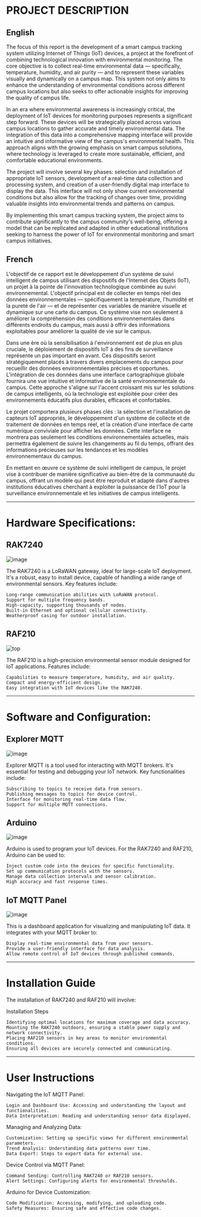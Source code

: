 # PROJECT DESCRIPTION
## English
The focus of this report is the development of a smart campus tracking system utilizing Internet of Things (IoT) devices, a project at the forefront of combining technological innovation with environmental monitoring. The core objective is to collect real-time environmental data — specifically, temperature, humidity, and air purity — and to represent these variables visually and dynamically on a campus map. This system not only aims to enhance the understanding of environmental conditions across different campus locations but also seeks to offer actionable insights for improving the quality of campus life.

In an era where environmental awareness is increasingly critical, the deployment of IoT devices for monitoring purposes represents a significant step forward. These devices will be strategically placed across various campus locations to gather accurate and timely environmental data. The integration of this data into a comprehensive mapping interface will provide an intuitive and informative view of the campus's environmental health. This approach aligns with the growing emphasis on smart campus solutions, where technology is leveraged to create more sustainable, efficient, and comfortable educational environments.

The project will involve several key phases: selection and installation of appropriate IoT sensors, development of a real-time data collection and processing system, and creation of a user-friendly digital map interface to display the data. This interface will not only show current environmental conditions but also allow for the tracking of changes over time, providing valuable insights into environmental trends and patterns on campus.

By implementing this smart campus tracking system, the project aims to contribute significantly to the campus community's well-being, offering a model that can be replicated and adapted in other educational institutions seeking to harness the power of IoT for environmental monitoring and smart campus initiatives.

## French

L'objectif de ce rapport est le développement d'un système de suivi intelligent de campus utilisant des dispositifs de l'Internet des Objets (IoT), un projet à la pointe de l'innovation technologique combinée au suivi environnemental. L'objectif principal est de collecter en temps réel des données environnementales — spécifiquement la température, l'humidité et la pureté de l'air — et de représenter ces variables de manière visuelle et dynamique sur une carte du campus. Ce système vise non seulement à améliorer la compréhension des conditions environnementales dans différents endroits du campus, mais aussi à offrir des informations exploitables pour améliorer la qualité de vie sur le campus.

Dans une ère où la sensibilisation à l'environnement est de plus en plus cruciale, le déploiement de dispositifs IoT à des fins de surveillance représente un pas important en avant. Ces dispositifs seront stratégiquement placés à travers divers emplacements du campus pour recueillir des données environnementales précises et opportunes. L'intégration de ces données dans une interface cartographique globale fournira une vue intuitive et informative de la santé environnementale du campus. Cette approche s'aligne sur l'accent croissant mis sur les solutions de campus intelligents, où la technologie est exploitée pour créer des environnements éducatifs plus durables, efficaces et confortables.

Le projet comportera plusieurs phases clés : la sélection et l'installation de capteurs IoT appropriés, le développement d'un système de collecte et de traitement de données en temps réel, et la création d'une interface de carte numérique conviviale pour afficher les données. Cette interface ne montrera pas seulement les conditions environnementales actuelles, mais permettra également de suivre les changements au fil du temps, offrant des informations précieuses sur les tendances et les modèles environnementaux du campus.

En mettant en œuvre ce système de suivi intelligent de campus, le projet vise à contribuer de manière significative au bien-être de la communauté du campus, offrant un modèle qui peut être reproduit et adapté dans d'autres institutions éducatives cherchant à exploiter la puissance de l'IoT pour la surveillance environnementale et les initiatives de campus intelligents.

--------------------------------
# Hardware Specifications: 
  ## RAK7240 
  ![image](https://github.com/vendkura/RAK7420_RF210-Project/assets/51537350/1c37815c-2adf-4bd7-8187-b8d47baa2f07)

  

The RAK7240 is a LoRaWAN gateway, ideal for large-scale IoT deployment. It's a robust, easy to install device, capable of handling a wide range of environmental sensors. Key features include:

    Long-range communication abilities with LoRaWAN protocol.
    Support for multiple frequency bands.
    High-capacity, supporting thousands of nodes.
    Built-in Ethernet and optional cellular connectivity.
    Weatherproof casing for outdoor installation.
 
  ## RAF210
![top](https://github.com/vendkura/RAK7420_RF210-Project/assets/51537350/5a1726a6-5a07-43d4-9939-83c45a2f9727)

The RAF210 is a high-precision environmental sensor module designed for IoT applications. Features include:

    Capabilities to measure temperature, humidity, and air quality.
    Compact and energy-efficient design.
    Easy integration with IoT devices like the RAK7240.

--------------------------------
# Software and Configuration: 
  ## Explorer MQTT
  ![image](https://github.com/vendkura/RAK7420_RF210-Project/assets/51537350/3cec8ae6-07bf-4c62-b81d-9ddc0f24a172)

Explorer MQTT is a tool used for interacting with MQTT brokers. It's essential for testing and debugging your IoT network. Key functionalities include:

    Subscribing to topics to receive data from sensors.
    Publishing messages to topics for device control.
    Interface for monitoring real-time data flow.
    Support for multiple MQTT connections.

  ## Arduino
  ![image](https://github.com/vendkura/RAK7420_RF210-Project/assets/51537350/e02e9966-0f7e-45fc-bb61-21d90e9768f6)

Arduino is used to program your IoT devices. For the RAK7240 and RAF210, Arduino can be used to:

    Inject custom code into the devices for specific functionality.
    Set up communication protocols with the sensors.
    Manage data collection intervals and sensor calibration.
    High accuracy and fast response times.

  ## IoT MQTT Panel
![image](https://github.com/vendkura/RAK7420_RF210-Project/assets/51537350/7ed85319-ec05-45e1-9e1f-e472c951b8ab)

This is a dashboard application for visualizing and manipulating IoT data. It integrates with your MQTT broker to:

    Display real-time environmental data from your sensors.
    Provide a user-friendly interface for data analysis.
    Allow remote control of IoT devices through published commands.
    
--------------------------------
# Installation Guide

The installation of RAK7240 and RAF210 will involve:

Installation Steps

    Identifying optimal locations for maximum coverage and data accuracy.
    Mounting the RAK7240 outdoors, ensuring a stable power supply and network connectivity.
    Placing RAF210 sensors in key areas to monitor environmental conditions.
    Ensuring all devices are securely connected and communicating.


--------------------------------
# User Instructions

Navigating the IoT MQTT Panel:

    Login and Dashboard Use: Accessing and understanding the layout and functionalities.
    Data Interpretation: Reading and understanding sensor data displayed.

Managing and Analyzing Data:

    Customization: Setting up specific views for different environmental parameters.
    Trend Analysis: Understanding data patterns over time.
    Data Export: Steps to export data for external use.

Device Control via MQTT Panel:

    Command Sending: Controlling RAK7240 or RAF210 sensors.
    Alert Settings: Configuring alerts for environmental thresholds.

Arduino for Device Customization:

    Code Modification: Accessing, modifying, and uploading code.
    Safety Measures: Ensuring safe and effective code changes.


